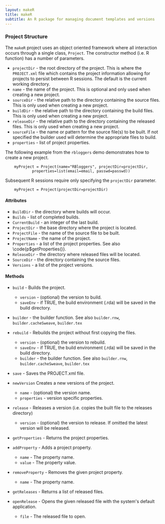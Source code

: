 ```yaml
---
layout: makeR
title: makeR
subtitle: An R package for managing document templates and versions
---
```


### Project Structure

The `makeR` project uses an object oriented framework where all interaction occurs through a single class, `Project`. The constructor method (i.e. R function) has a number of parameters.

* `projectDir` - the root directory of the project. This is where the `PROJECT.xml` file which contains the project information allowing for projects to persist between R sessions. The default is the current working directory.
* `name` - the name of the project. This is optional and only used when creating a new project.
* `sourceDir` - the relative path to the directory containing the source files. This is only used when creating a new project.
* `buildDir` - the relative path to the directory containing the build files. This is only used when creating a new project.
* `releaseDir` - the relative path to the directory containing the released files. This is only used when creating a new project.
* `sourceFile` - the name or pattern for the source file(s) to be built. If not specified the builder used will determine the appropriate files to build.
* `properties` - list of project properties.

The following example from the `rbloggers` demo demonstrates how to create a new project.

		myProject = Project(name="RBloggers", projectDir=projectDir,
				properties=list(email=email, passwd=passwd))

Subsequent R sessions require only specifying the `projectDir` parameter.

		myProject = Project(projectDir=projectDir)

#### Attributes

* `BuildDir` - the directory where builds will occur.
* `Builds` - list of completed builds.
* `CurrentBuild` - an integer of the last build.
* `ProjectDir` - the base directory where the project is located.
* `ProjectFile` - the name of the source file to be built.
* `ProjectName` - the name of the project.
* `Properties` - a list of the project properties. See also \code{p$getProperties()}.
* `ReleaseDir` - the directory where released files will be located.
* `SourceDir` - the directory containing the source files.
* `Versions` - a list of the project versions.

#### Methods

* `build` - Builds the project.
	* `version` - (optional) the version to build.
	* `saveEnv` - if TRUE, the build environment (.rda) will be saved in the build directory.
* `builder` - the builder function. See also `builder.rnw`, `builder.cacheSweave`, `builder.tex`
* `rebuild` - Rebuilds the project without first copying the files.
	* `version` - (optional) the version to rebuild.
	* `saveEnv` - if TRUE, the build environment (.rda) will be saved in the build directory.
	* `builder` - the builder function. See also `builder.rnw`, `builder.cacheSweave`, `builder.tex`
* `save` - Saves the PROJECT.xml file.
* `newVersion` Creates a new versions of the project.
	* `name` - (optional) the version name.
	* `properties` - version specific properties.
* `release` - Releases a version (i.e. copies the built file to the releases directory)
		
	* `version` - (optional) the version to release. If omitted the latest version will be released.
* `getProperties` - Returns the project properties.
* `addProperty` - Adds a project property.
	* `name` - The property name.
	* `value` - The property value.
* `removeProperty` - Removes the given project property.
	* `name` - The property name.
* `getReleases` - Returns a list of released files.
* `openRelease` - Opens the given released file with the system's default application.
	* `file` - The released file to open.

